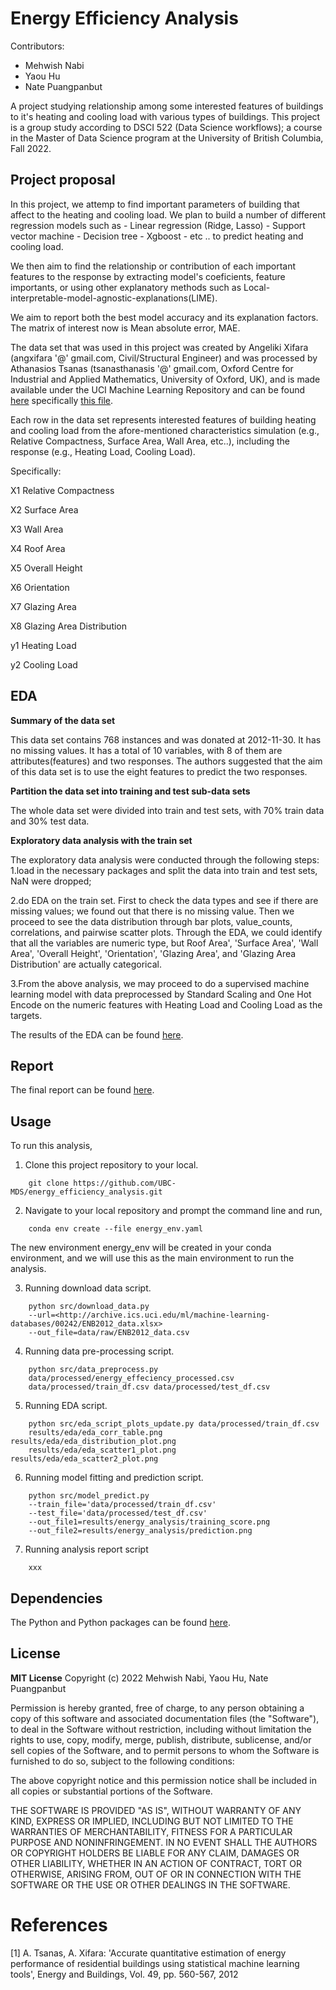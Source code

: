 
# Energy Efficiency Analysis

Contributors: 

- Mehwish Nabi 
- Yaou Hu 
- Nate Puangpanbut

A project studying relationship among some interested features of
buildings to it's heating and cooling load with various types of
buildings. This project is a group study according to DSCI 522 (Data
Science workflows); a course in the Master of Data Science program at
the University of British Columbia, Fall 2022.

## Project proposal

In this project, we attemp to find important parameters of building that
affect to the heating and cooling load. We plan to build a number of
different regression models such as - Linear regression (Ridge, Lasso) -
Support vector machine - Decision tree - Xgboost - etc .. to predict
heating and cooling load.

We then aim to find the relationship or contribution of each important
features to the response by extracting model's coeficients, feature
importants, or using other explanatory methods such as
Local-interpretable-model-agnostic-explanations(LIME).

We aim to report both the best model accuracy and its explanation
factors. The matrix of interest now is Mean absolute error, MAE.

The data set that was used in this project was created by Angeliki
Xifara (angxifara '\@' gmail.com, Civil/Structural Engineer) and was
processed by Athanasios Tsanas (tsanasthanasis '\@' gmail.com, Oxford
Centre for Industrial and Applied Mathematics, University of Oxford,
UK), and is made available under the UCI Machine Learning Repository and
can be found
[here](http://archive.ics.uci.edu/ml/datasets/Energy+efficiency#)
specifically [this
file](http://archive.ics.uci.edu/ml/machine-learning-databases/00242/).

Each row in the data set represents interested features of building
heating and cooling load from the afore-mentioned characteristics
simulation (e.g., Relative Compactness, Surface Area, Wall Area, etc..),
including the response (e.g., Heating Load, Cooling Load).

Specifically:

X1 Relative Compactness

X2 Surface Area

X3 Wall Area

X4 Roof Area

X5 Overall Height

X6 Orientation

X7 Glazing Area

X8 Glazing Area Distribution

y1 Heating Load

y2 Cooling Load

## EDA

**Summary of the data set**

This data set contains 768 instances and was donated at 2012-11-30. It
has no missing values. It has a total of 10 variables, with 8 of them
are attributes(features) and two responses. The authors suggested that
the aim of this data set is to use the eight features to predict the two
responses.

**Partition the data set into training and test sub-data sets**

The whole data set were divided into train and test sets, with 70% train
data and 30% test data.

**Exploratory data analysis with the train set**

The exploratory data analysis were conducted through the following
steps: 1.load in the necessary packages and split the data into train
and test sets, NaN were dropped;

2.do EDA on the train set. First to check the data types and see if
there are missing values; we found out that there is no missing value.
Then we proceed to see the data distribution through bar plots,
value_counts, correlations, and pairwise scatter plots. Through the EDA,
we could identify that all the variables are numeric type, but Roof
Area', 'Surface Area', 'Wall Area', 'Overall Height', 'Orientation',
'Glazing Area', and 'Glazing Area Distribution' are actually
categorical.

3.From the above analysis, we may proceed to do a supervised machine
learning model with data preprocessed by Standard Scaling and One Hot
Encode on the numeric features with Heating Load and Cooling Load as the
targets.

The results of the EDA can be found
[here](https://github.com/UBC-MDS/energy_efficiency_analysis/blob/main/src/energy_efficiency_eda.ipynb).

## Report

The final report can be found
[here](https://github.com/UBC-MDS/energy_efficiency_analysis/blob/main/doc/energy_efficiency_report.ipynb).

## Usage

To run this analysis,

1.  Clone this project repository to your local.

```{=html}
    git clone https://github.com/UBC-MDS/energy_efficiency_analysis.git
```

2.  Navigate to your local repository and prompt the command line and
    run,
```
    conda env create --file energy_env.yaml
```

The new environment energy_env will be created in your conda
environment, and we will use this as the main environment to run the
analysis.

3.  Running download data script.
```
    python src/download_data.py
    --url=<http://archive.ics.uci.edu/ml/machine-learning-databases/00242/ENB2012_data.xlsx>
    --out_file=data/raw/ENB2012_data.csv
```

4.  Running data pre-processing script.
```
    python src/data_preprocess.py
    data/processed/energy_effeciency_processed.csv
    data/processed/train_df.csv data/processed/test_df.csv
```

5.  Running EDA script.
```
    python src/eda_script_plots_update.py data/processed/train_df.csv
    results/eda/eda_corr_table.png results/eda/eda_distribution_plot.png
    results/eda/eda_scatter1_plot.png results/eda/eda_scatter2_plot.png
```

6.  Running model fitting and prediction script.
```
    python src/model_predict.py
    --train_file='data/processed/train_df.csv'
    --test_file='data/processed/test_df.csv'
    --out_file1=results/energy_analysis/training_score.png
    --out_file2=results/energy_analysis/prediction.png
```

7.  Running analysis report script
```
    xxx
```

## Dependencies

The Python and Python packages can be found
[here](https://github.com/UBC-MDS/energy_efficiency_analysis/blob/main/energy_env.yaml).

## License

**MIT License** Copyright (c) 2022 Mehwish Nabi, Yaou Hu, Nate
Puangpanbut

Permission is hereby granted, free of charge, to any person obtaining a
copy of this software and associated documentation files (the
"Software"), to deal in the Software without restriction, including
without limitation the rights to use, copy, modify, merge, publish,
distribute, sublicense, and/or sell copies of the Software, and to
permit persons to whom the Software is furnished to do so, subject to
the following conditions:

The above copyright notice and this permission notice shall be included
in all copies or substantial portions of the Software.

THE SOFTWARE IS PROVIDED "AS IS", WITHOUT WARRANTY OF ANY KIND, EXPRESS
OR IMPLIED, INCLUDING BUT NOT LIMITED TO THE WARRANTIES OF
MERCHANTABILITY, FITNESS FOR A PARTICULAR PURPOSE AND NONINFRINGEMENT.
IN NO EVENT SHALL THE AUTHORS OR COPYRIGHT HOLDERS BE LIABLE FOR ANY
CLAIM, DAMAGES OR OTHER LIABILITY, WHETHER IN AN ACTION OF CONTRACT,
TORT OR OTHERWISE, ARISING FROM, OUT OF OR IN CONNECTION WITH THE
SOFTWARE OR THE USE OR OTHER DEALINGS IN THE SOFTWARE.

# References

[1] A. Tsanas, A. Xifara: 'Accurate quantitative estimation of energy
performance of residential buildings using statistical machine learning
tools', Energy and Buildings, Vol. 49, pp. 560-567, 2012
